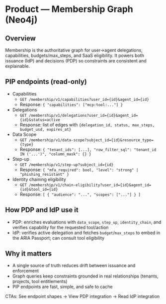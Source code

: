 # Product — Membership Graph (Neo4j)

## Overview
Membership is the authoritative graph for user→agent delegations, capabilities, budgets/max_steps, and SaaS eligibility. It powers both issuance (IdP) and decisions (PDP) so constraints are consistent and explainable.

## PIP endpoints (read-only)
- Capabilities
  - `GET /membership/v1/capabilities?user_id={id}&agent_id={id}`
  - Response: `{ "capabilities": ["mcp:tool:..."] }`
- Delegations
  - `GET /membership/v1/delegations?user_id={id}&agent_id={id}&status=active`
  - Response: list of edges with `{delegation_id, status, max_steps, budget_usd, expires_at}`
- Data Scope
  - `GET /membership/v1/data-scope?subject_id={id}&resource_type={type}`
  - Response: `{ "tenant_ids": [...], "row_filter_sql": "tenant_id IN ('...')", "column_mask": {} }`
- Step-up
  - `GET /membership/v1/step-up?subject_id={id}`
  - Response: `{ "mfa_required": bool, "level": "strong" | "phishing_resistant" }`
- Identity chaining eligibility
  - `GET /membership/v1/chain-eligibility?user_id={id}&agent_id={id}&tool_id={id}`
  - Response: `[ { "audience": "...", "scopes": ["..."] } ]`

## How PDP and IdP use it
- PDP: enriches evaluations with `data_scope`, `step_up`, `identity_chain`, and verifies capability for the requested tool/action
- IdP: verifies active delegation and fetches `budget`/`max_steps` to embed in the ARIA Passport; can consult tool eligibility

## Why it matters
- A single source of truth reduces drift between issuance and enforcement
- Graph queries keep constraints grounded in real relationships (tenants, projects, tool entitlements)
- PIP endpoints are fast, simple, and safe to cache

CTAs: See endpoint shapes → View PDP integration → Read IdP integration
